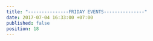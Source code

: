 ```yaml
---
title: "---------------FRIDAY EVENTS---------------"
date: 2017-07-04 16:33:00 +07:00
published: false
position: 18
---
```


